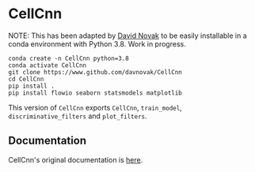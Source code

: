 
# CellCnn

NOTE: This has been adapted by [David Novak](https://github.com/davnovak) to be easily installable in a conda environment with Python 3.8.
Work in progress.

```
conda create -n CellCnn python=3.8
conda activate CellCnn
git clone https://www.github.com/davnovak/CellCnn
cd CellCnn
pip install .
pip install flowio seaborn statsmodels matplotlib
```

This version of `CellCnn` exports `CellCnn`, `train_model`, `discriminative_filters` and `plot_filters`.

## Documentation

CellCnn's original documentation is [here](http://eiriniar.github.io/CellCnn/).
